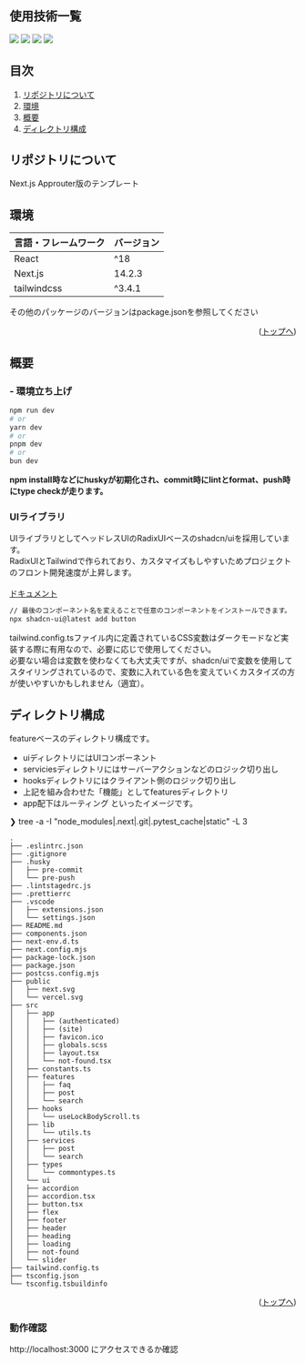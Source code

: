 <div id="top"></div>

## 使用技術一覧

<p style="display: inline">
  <!-- フロントエンドのフレームワーク一覧 -->
  <img src="https://img.shields.io/badge/-Node.js-000000.svg?logo=node.js&style=for-the-badge">
  <img src="https://img.shields.io/badge/-React-20232A.svg?style=for-the-badge&logo=react&logoColor=61DAFB">
  <img src="https://img.shields.io/badge/-Next.js-000000.svg?logo=next.js&style=for-the-badge">
  <img src="https://img.shields.io/badge/-TailwindCSS-000000.svg?logo=tailwindcss&style=for-the-badge">
</p>

## 目次

1. [リポジトリについて](#リポジトリについて)
2. [環境](#環境)
3. [概要](#概要)
4. [ディレクトリ構成](#ディレクトリ構成)

<!-- リポジトリについて -->

## リポジトリについて

Next.js Approuter版のテンプレート

## 環境

| 言語・フレームワーク | バージョン |
| -------------------- | ---------- |
| React                | ^18        |
| Next.js              | 14.2.3     |
| tailwindcss          | ^3.4.1     |

その他のパッケージのバージョンはpackage.jsonを参照してください

<p align="right">(<a href="#top">トップへ</a>)</p>

## 概要

### - 環境立ち上げ

```bash
npm run dev
# or
yarn dev
# or
pnpm dev
# or
bun dev
```

<strong>
  npm install時などにhuskyが初期化され、commit時にlintとformat、push時にtype checkが走ります。
</strong>
<br/>

### UIライブラリ

UIライブラリとしてヘッドレスUIのRadixUIベースのshadcn/uiを採用しています。<br/>
RadixUIとTailwindで作られており、カスタマイズもしやすいためプロジェクトのフロント開発速度が上昇します。<br/>
<br/>
[ドキュメント](https://ui.shadcn.com/docs/components/accordion)

```bash
// 最後のコンポーネント名を変えることで任意のコンポーネントをインストールできます。
npx shadcn-ui@latest add button
```

<p>
tailwind.config.tsファイル内に定義されているCSS変数はダークモードなど実装する際に有用なので、必要に応じで使用してください。<br/>
必要ない場合は変数を使わなくても大丈夫ですが、shadcn/uiで変数を使用してスタイリングされているので、変数に入れている色を変えていくカスタイズの方が使いやすいかもしれません（適宜）。<br/>
</p>

## ディレクトリ構成

featureベースのディレクトリ構成です。<br/>

- uiディレクトリにはUIコンポーネント
- serviciesディレクトリにはサーバーアクションなどのロジック切り出し
- hooksディレクトリにはクライアント側のロジック切り出し
- 上記を組み合わせた「機能」としてfeaturesディレクトリ
- app配下はルーティング
  といったイメージです。

<!-- Treeコマンドを使ってディレクトリ構成を記載 -->

❯ tree -a -I "node_modules|.next|.git|.pytest_cache|static" -L 3

```
.
├── .eslintrc.json
├── .gitignore
├── .husky
│   ├── pre-commit
│   └── pre-push
├── .lintstagedrc.js
├── .prettierrc
├── .vscode
│   ├── extensions.json
│   └── settings.json
├── README.md
├── components.json
├── next-env.d.ts
├── next.config.mjs
├── package-lock.json
├── package.json
├── postcss.config.mjs
├── public
│   ├── next.svg
│   └── vercel.svg
├── src
│   ├── app
│   │   ├── (authenticated)
│   │   ├── (site)
│   │   ├── favicon.ico
│   │   ├── globals.scss
│   │   ├── layout.tsx
│   │   └── not-found.tsx
│   ├── constants.ts
│   ├── features
│   │   ├── faq
│   │   ├── post
│   │   └── search
│   ├── hooks
│   │   └── useLockBodyScroll.ts
│   ├── lib
│   │   └── utils.ts
│   ├── services
│   │   ├── post
│   │   └── search
│   ├── types
│   │   └── commontypes.ts
│   └── ui
│   ├── accordion
│   ├── accordion.tsx
│   ├── button.tsx
│   ├── flex
│   ├── footer
│   ├── header
│   ├── heading
│   ├── loading
│   ├── not-found
│   └── slider
├── tailwind.config.ts
├── tsconfig.json
└── tsconfig.tsbuildinfo
```

<p align="right">(<a href="#top">トップへ</a>)</p>

### 動作確認

http://localhost:3000 にアクセスできるか確認
